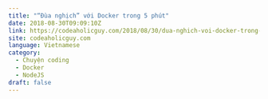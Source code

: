```yaml
---
title: "“Đùa nghịch” với Docker trong 5 phút"
date: 2018-08-30T09:09:10Z
link: https://codeaholicguy.com/2018/08/30/dua-nghich-voi-docker-trong-5-phut/
site: codeaholicguy.com
language: Vietnamese
category:
  - Chuyện coding
  - Docker
  - NodeJS
draft: false
---
```

